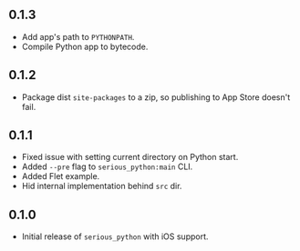 ## 0.1.3

* Add app's path to `PYTHONPATH`.
* Compile Python app to bytecode.

## 0.1.2

* Package dist `site-packages` to a zip, so publishing to App Store doesn't fail.

## 0.1.1

* Fixed issue with setting current directory on Python start.
* Added `--pre` flag to `serious_python:main` CLI.
* Added Flet example.
* Hid internal implementation behind `src` dir.

## 0.1.0

* Initial release of `serious_python` with iOS support.